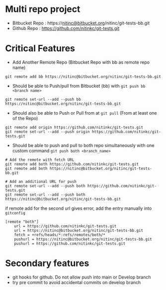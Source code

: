 # Multi repo project
- Bitbucket Repo : https://nitinc@bitbucket.org/nitinc/git-tests-bb.git
- Github Repo : https://github.com/nitinkc/git-tests.git

# Critical Features
- Add Another Remote Repo (Bitbucket Repo with bb as remote repo name)

```shell
git remote add bb https://nitinc@bitbucket.org/nitinc/git-tests-bb.git
```
- Should be able to Push/pull from Bitbucket (bb) with `git push bb <branch name>`

```shell
git remote set-url --add --push bb https://nitinc@bitbucket.org/nitinc/git-tests-bb.git
```

- Should also be able to Push or Pull from at `git pull` (From at least one of the Repo)

```shell
git remote add origin https://github.com/nitinkc/git-tests.git
git remote set-url --add --push origin https://github.com/nitinkc/git-tests.git
```

- Should be able to push and pull to both repo simultaneously with one custom command `git push both <branch_name>`
```shell
# Add the remote with fetch URL
git remote add both https://github.com/nitinkc/git-tests.git
git remote add both https://nitinc@bitbucket.org/nitinc/git-tests-bb.git

# Add an additional URL for push
git remote set-url --add --push both https://github.com/nitinkc/git-tests.git
git remote set-url --add --push both https://nitinc@bitbucket.org/nitinc/git-tests-bb.git
```
if remote add for the second url gives error, add the entry manually into `gitconfig`

```editorconfig
[remote "both"]
	url = https://github.com/nitinkc/git-tests.git
	url = https://nitinc@bitbucket.org/nitinc/git-tests-bb.git
	fetch = +refs/heads/*:refs/remotes/both/*
	pushurl = https://nitinc@bitbucket.org/nitinc/git-tests-bb.git
	pushurl = https://github.com/nitinkc/git-tests.git
```

# Secondary features
- git hooks for github. Do not allow push into main or Develop branch
- try pre commit to avoid accidental commits on develop branch